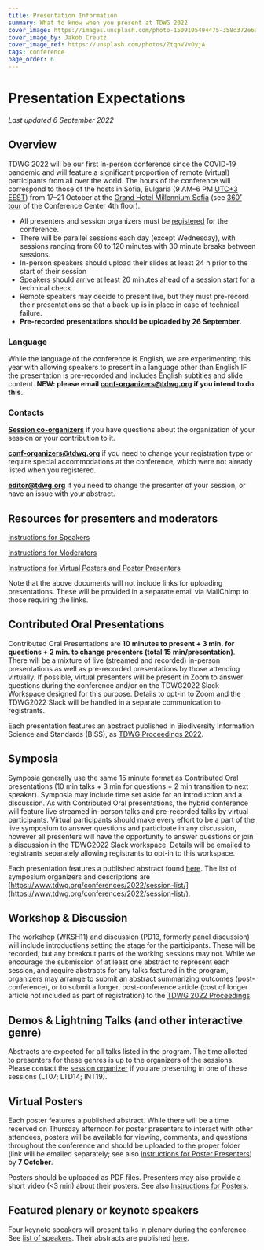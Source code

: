 ```yaml
---
title: Presentation Information
summary: What to know when you present at TDWG 2022
cover_image: https://images.unsplash.com/photo-1509105494475-358d372e6ade
cover_image_by: Jakob Creutz
cover_image_ref: https://unsplash.com/photos/ZtqnVVvOyjA
tags: conference
page_order: 6
---
```

# Presentation Expectations

_Last updated 6 September 2022_

## Overview

TDWG 2022 will be our first in-person conference since the COVID-19 pandemic and will feature a significant proportion of remote (virtual) participants from all over the world. The hours of the conference will correspond to those of the hosts in Sofia, Bulgaria (9 AM–6 PM [UTC+3 EEST](https://www.timeanddate.com/worldclock/converter.html?iso=20221017T060000&p1=238)) from 17–21 October at the [Grand Hotel Millennium Sofia](https://grandhotelmillenniumsofia.bg/) (see [360˚ tour](https://360tour.ghms.bg/) of the Conference Center 4th floor). 

- All presenters and session organizers must be [registered](https://www.tdwg.org/conferences/2022/#registration) for the conference.
- There will be parallel sessions each day (except Wednesday), with sessions ranging from 60 to 120 minutes with 30 minute breaks between sessions.
- In-person speakers should upload their slides at least 24 h prior to the start of their session
- Speakers should arrive at least 20 minutes ahead of a session start for a technical check. 
- Remote speakers may decide to present live, but they must pre-record their presentations so that a back-up is in place in case of technical failure.
- **Pre-recorded presentations should be uploaded by 26 September.**

### Language

While the language of the conference is English, we are experimenting this year with allowing speakers to present in a language other than English IF the presentation is pre-recorded and includes English subtitles and slide content. **NEW: please email [conf-organizers@tdwg.org](mailto:conf-organizers@tdwg.org) if you intend to do this.**

### Contacts

**[Session co-organizers](https://www.tdwg.org/conferences/2022/session-list/)** if you have questions about the organization of your session or your contribution to it.

**[conf-organizers@tdwg.org](mailto:conf-organizers@tdwg.org)** if you need to change your registration type or require special accommodations at the conference, which were not already listed when you registered.

**[editor@tdwg.org](mailto:editor@tdwg.org)** if you need to change the presenter of your session, or have an issue with your abstract.

## Resources for presenters and moderators

[Instructions for Speakers](https://docs.google.com/document/d/1ie_eBtc4fPMdK_PMxpJgCwoC_Jve3Dz5keGQ-8S_kvo/edit?usp=sharing)

[Instructions for Moderators](https://docs.google.com/document/d/1k-eBqEf8HbBWqtHiKQQJmnQnkmvBsxv0uAWpyLdpQ4w/edit?usp=sharing)

[Instructions for Virtual Posters and Poster Presenters](https://docs.google.com/document/d/1YUCvkJNfbXyjR3Zc8O4i2cU0PpOBYyxuQbxpcnLOSOs/edit?usp=sharing)

Note that the above documents will not include links for uploading presentations. These will be provided in a separate email via MailChimp to those requiring the links.

## Contributed Oral Presentations

Contributed Oral Presentations are **10 minutes to present + 3 min. for questions + 2 min. to change presenters (total 15 min/presentation)**. There will be a mixture of live (streamed and recorded) in-person presentations as well as pre-recorded presentations by those attending virtually. If possible, virtual presenters will be present in Zoom to answer questions during the conference and/or on the TDWG2022 Slack Workspace designed for this purpose. Details to opt-in to Zoom and the TDWG2022 Slack will be handled in a separate communication to registrants.

Each presentation features an abstract published in Biodiversity Information Science and Standards (BISS), as [TDWG Proceedings 2022](https://biss.pensoft.net/collection/384/).

## Symposia

Symposia generally use the same 15 minute format as Contributed Oral presentations (10 min talks + 3 min for questions + 2 min transition to next speaker). Symposia may include time set aside for an introduction and a discussion. As with Contributed Oral presentations, the hybrid conference will feature live streamed in-person talks and pre-recorded talks by virtual participants. Virtual participants should make every effort to be a part of the live symposium to answer questions and participate in any discussion, however all presenters will have the opportunity to answer questions or join a discussion in the TDWG2022 Slack workspace. Details will be emailed to registrants separately allowing registrants to opt-in to this workspace.

Each presentation features a published abstract found [here](https://biss.pensoft.net/collection/384/). The list of symposium organizers and descriptions are [https://www.tdwg.org/conferences/2022/session-list/](https://www.tdwg.org/conferences/2022/session-list/).

## Workshop & Discussion

The workshop (WKSH11) and discussion (PD13, formerly panel discussion) will include introductions setting the stage for the participants. These will be recorded, but any breakout parts of the working sessions may not. While we encourage the submission of at least one abstract to represent each session, and require abstracts for any talks featured in the program, organizers may arrange to submit an abstract summarizing outcomes (post-conference), or to submit a longer, post-conference article (cost of longer article not included as part of registration) to the [TDWG 2022 Proceedings](https://biss.pensoft.net/collection/384/).

## Demos & Lightning Talks (and other interactive genre)

Abstracts are expected for all talks listed in the program. The time allotted to presenters for these genres is up to the organizers of the sessions.  Please contact the [session organizer](https://www.tdwg.org/conferences/2022/session-list/) if you are presenting in one of these sessions (LT07; LTD14; INT19).

## Virtual Posters

Each poster features a published abstract. While there will be a time reserved on Thursday afternoon for poster presenters to interact with other attendees, posters will be available for viewing, comments, and questions throughout the conference and should be uploaded to the proper folder (link will be emailed separately; see also [Instructions for Poster Presenters](https://docs.google.com/document/d/1YUCvkJNfbXyjR3Zc8O4i2cU0PpOBYyxuQbxpcnLOSOs/edit?usp=sharing)) by **7 October**.

Posters should be uploaded as PDF files. Presenters may also provide a short video (<3 min) about their posters. See also [Instructions for Posters](https://docs.google.com/document/d/1YUCvkJNfbXyjR3Zc8O4i2cU0PpOBYyxuQbxpcnLOSOs/edit?usp=sharing).

## Featured plenary or keynote speakers

Four keynote speakers will present talks in plenary during the conference. See [list of speakers](https://www.tdwg.org/conferences/2022/keynotes/).  Their abstracts are published [here](https://biss.pensoft.net/collection/406/).
